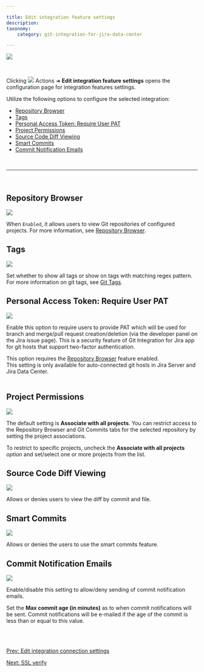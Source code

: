 ```yaml
---

title: Edit integration feature settings
description:
taxonomy:
    category: git-integration-for-jira-data-center

---
```


![](/wp-content/uploads/gij-gitcfg-actions-edit-feature-conn-cfg.png)

<br>

Clicking <img src='/wp-content/uploads/actions-icon.png' /> Actions ➜ **Edit integration feature settings** opens the configuration page for integration features settings.

Utilize the following options to configure the selected integration:

- [Repository Browser](#repository-browser)
- [Tags](#tags)
- [Personal Access Token: Require User PAT](#personal-access-token-require-user-pat)
- [Project Permissions](#project-permissions)
- [Source Code Diff Viewing](#source-code-diff-viewing)
- [Smart Commits](#smart-commits)
- [Commit Notification Emails](#commit-notification-emails)

<br>
<hr>
<br>

## Repository Browser

![](/wp-content/uploads/gij-gitserver-edit-repocfg-repovw.png)

When `Enabled`, it allows users to view Git repositories of configured projects. For more information, see [Repository Browser](/git-integration-for-jira-data-center/repository-browser-gij-self-managed/).

## Tags

![](/wp-content/uploads/gij-gitserver-edit-features-tags.png)

Set whether to show all tags or show on tags with matching regex pattern. For more information on git tags, see [Git Tags](/git-integration-for-jira-data-center/git-tags-gij-self-managed/).

## Personal Access Token: Require User PAT

![](/wp-content/uploads/gij-gitserver-edit-features-pat-reqpat.png)

Enable this option to require users to provide PAT which will be used for branch and merge/pull request creation/deletion (via the developer panel on the Jira issue page). This is a security feature of Git Integration for Jira app for git hosts that support two-factor authentication.

<div class="bbb-callout bbb--alert">
    <div class="irow">
    <div class="ilogobox">
        <span class="logoimg"></span>
    </div>
    <div class="imsgbox">
        This option requires the <a href='/git-integration-for-jira-data-center/repository-browser-gij-self-managed'>Repository Browser</a> feature enabled.
    </div>
    </div>
</div>

<div class="bbb-callout bbb--info">
    <div class="irow">
    <div class="ilogobox">
        <span class="logoimg"></span>
    </div>
    <div class="imsgbox">
        This setting is only available for auto-connected git hosts in Jira Server and Jira Data Center.
    </div>
    </div>
</div>
<br>

## Project Permissions

![](/wp-content/uploads/gij-gitserver-edit-feature-cfg-proj-acls.png)

The default setting is **Associate with all projects**. You can restrict access to the Repository Browser and Git Commits tabs for the selected repository by setting the project associations.

To restrict to specific projects, uncheck the **Associate with all projects** _option_ and set/select one or more projects from the list.

## Source Code Diff Viewing

![](/wp-content/uploads/gij-gitserver-edit-features-src-code-diffvw.png)

Allows or denies users to view the diff by commit and file.

## Smart Commits

![](/wp-content/uploads/gij-gitserver-edit-features-smartcommits.png)

Allows or denies the users to use the smart commits feature.

## Commit Notification Emails

![](/wp-content/uploads/gij-gitserver-edit-features-commit-notif-emails.png)

Enable/disable this setting to allow/deny sending of commit notification emails.

Set the **Max commit age (in minutes)** as to when commit notifications will be sent. Commit notifications will be e-mailed if the age of the commit is less than or equal to this value.

<br>
<br>

[Prev: Edit integration connection settings](/git-integration-for-jira-data-center/edit-integration-connection-settings-gij-self-managed)

[Next: SSL verify](/git-integration-for-jira-data-center/ssl-verify-gij-self-managed)

